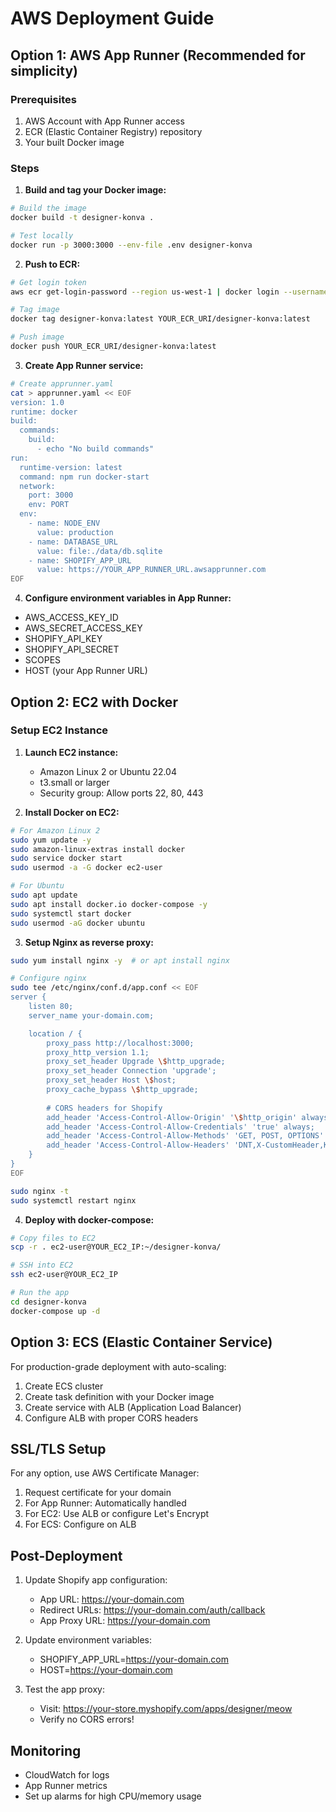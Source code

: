 # AWS Deployment Guide

## Option 1: AWS App Runner (Recommended for simplicity)

### Prerequisites
1. AWS Account with App Runner access
2. ECR (Elastic Container Registry) repository
3. Your built Docker image

### Steps

1. **Build and tag your Docker image:**
```bash
# Build the image
docker build -t designer-konva .

# Test locally
docker run -p 3000:3000 --env-file .env designer-konva
```

2. **Push to ECR:**
```bash
# Get login token
aws ecr get-login-password --region us-west-1 | docker login --username AWS --password-stdin YOUR_ECR_URI

# Tag image
docker tag designer-konva:latest YOUR_ECR_URI/designer-konva:latest

# Push image
docker push YOUR_ECR_URI/designer-konva:latest
```

3. **Create App Runner service:**
```bash
# Create apprunner.yaml
cat > apprunner.yaml << EOF
version: 1.0
runtime: docker
build:
  commands:
    build:
      - echo "No build commands"
run:
  runtime-version: latest
  command: npm run docker-start
  network:
    port: 3000
    env: PORT
  env:
    - name: NODE_ENV
      value: production
    - name: DATABASE_URL
      value: file:./data/db.sqlite
    - name: SHOPIFY_APP_URL
      value: https://YOUR_APP_RUNNER_URL.awsapprunner.com
EOF
```

4. **Configure environment variables in App Runner:**
- AWS_ACCESS_KEY_ID
- AWS_SECRET_ACCESS_KEY
- SHOPIFY_API_KEY
- SHOPIFY_API_SECRET
- SCOPES
- HOST (your App Runner URL)

## Option 2: EC2 with Docker

### Setup EC2 Instance

1. **Launch EC2 instance:**
   - Amazon Linux 2 or Ubuntu 22.04
   - t3.small or larger
   - Security group: Allow ports 22, 80, 443

2. **Install Docker on EC2:**
```bash
# For Amazon Linux 2
sudo yum update -y
sudo amazon-linux-extras install docker
sudo service docker start
sudo usermod -a -G docker ec2-user

# For Ubuntu
sudo apt update
sudo apt install docker.io docker-compose -y
sudo systemctl start docker
sudo usermod -aG docker ubuntu
```

3. **Setup Nginx as reverse proxy:**
```bash
sudo yum install nginx -y  # or apt install nginx

# Configure nginx
sudo tee /etc/nginx/conf.d/app.conf << EOF
server {
    listen 80;
    server_name your-domain.com;

    location / {
        proxy_pass http://localhost:3000;
        proxy_http_version 1.1;
        proxy_set_header Upgrade \$http_upgrade;
        proxy_set_header Connection 'upgrade';
        proxy_set_header Host \$host;
        proxy_cache_bypass \$http_upgrade;
        
        # CORS headers for Shopify
        add_header 'Access-Control-Allow-Origin' '\$http_origin' always;
        add_header 'Access-Control-Allow-Credentials' 'true' always;
        add_header 'Access-Control-Allow-Methods' 'GET, POST, OPTIONS' always;
        add_header 'Access-Control-Allow-Headers' 'DNT,X-CustomHeader,Keep-Alive,User-Agent,X-Requested-With,If-Modified-Since,Cache-Control,Content-Type,Authorization' always;
    }
}
EOF

sudo nginx -t
sudo systemctl restart nginx
```

4. **Deploy with docker-compose:**
```bash
# Copy files to EC2
scp -r . ec2-user@YOUR_EC2_IP:~/designer-konva/

# SSH into EC2
ssh ec2-user@YOUR_EC2_IP

# Run the app
cd designer-konva
docker-compose up -d
```

## Option 3: ECS (Elastic Container Service)

For production-grade deployment with auto-scaling:

1. Create ECS cluster
2. Create task definition with your Docker image
3. Create service with ALB (Application Load Balancer)
4. Configure ALB with proper CORS headers

## SSL/TLS Setup

For any option, use AWS Certificate Manager:

1. Request certificate for your domain
2. For App Runner: Automatically handled
3. For EC2: Use ALB or configure Let's Encrypt
4. For ECS: Configure on ALB

## Post-Deployment

1. Update Shopify app configuration:
   - App URL: https://your-domain.com
   - Redirect URLs: https://your-domain.com/auth/callback
   - App Proxy URL: https://your-domain.com

2. Update environment variables:
   - SHOPIFY_APP_URL=https://your-domain.com
   - HOST=https://your-domain.com

3. Test the app proxy:
   - Visit: https://your-store.myshopify.com/apps/designer/meow
   - Verify no CORS errors!

## Monitoring

- CloudWatch for logs
- App Runner metrics
- Set up alarms for high CPU/memory usage